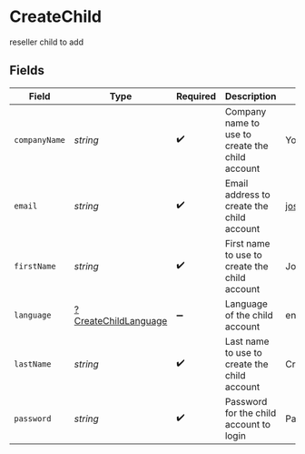 # CreateChild

reseller child to add


## Fields

| Field                                                              | Type                                                               | Required                                                           | Description                                                        | Example                                                            |
| ------------------------------------------------------------------ | ------------------------------------------------------------------ | ------------------------------------------------------------------ | ------------------------------------------------------------------ | ------------------------------------------------------------------ |
| `companyName`                                                      | *string*                                                           | :heavy_check_mark:                                                 | Company name to use to create the child account                    | Your Company                                                       |
| `email`                                                            | *string*                                                           | :heavy_check_mark:                                                 | Email address to create the child account                          | josh.cruise@example.com                                            |
| `firstName`                                                        | *string*                                                           | :heavy_check_mark:                                                 | First name to use to create the child account                      | Josh                                                               |
| `language`                                                         | [?CreateChildLanguage](../../models/shared/CreateChildLanguage.md) | :heavy_minus_sign:                                                 | Language of the child account                                      | en                                                                 |
| `lastName`                                                         | *string*                                                           | :heavy_check_mark:                                                 | Last name to use to create the child account                       | Cruise                                                             |
| `password`                                                         | *string*                                                           | :heavy_check_mark:                                                 | Password for the child account to login                            | Pa55w0rd65                                                         |